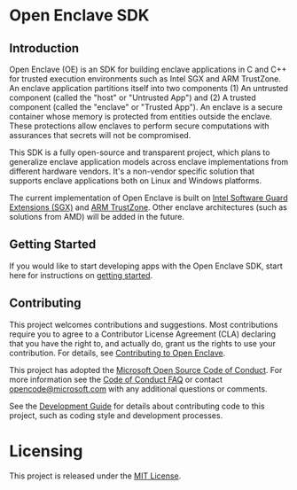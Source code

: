 Open Enclave SDK
================

Introduction
------------

Open Enclave (OE) is an SDK for building enclave applications in C and C++ for
trusted execution environments such as Intel SGX and ARM TrustZone. An
enclave application partitions itself into two components (1) An untrusted component (called the
"host" or "Untrusted App") and (2) A trusted component (called the "enclave" or "Trusted App"). An enclave is a secure
container whose memory is protected from entities outside the enclave. These
protections allow enclaves to perform secure computations with assurances that
secrets will not be compromised.

This SDK is a fully open-source and transparent project, which plans to generalize enclave application models across
enclave implementations from different hardware vendors. It's a non-vendor specific solution that supports enclave applications both on
Linux and Windows platforms.

The current implementation of Open Enclave is built on [Intel Software Guard Extensions (SGX)](https://software.intel.com/en-us/sgx)
and [ARM TrustZone](https://developer.arm.com/technologies/trustzone). Other
enclave architectures (such as solutions from AMD) will be added in the future.


Getting Started
---------------

If you would like to start developing apps with the Open Enclave SDK,
start here for instructions on [getting started](docs/GettingStarted.md).


Contributing
------------

This project welcomes contributions and suggestions. Most contributions require you to agree to a Contributor License Agreement (CLA) declaring that you have the right to, and actually do, grant us the rights to use your contribution. For details, see [Contributing to Open Enclave](../docs/Contributing.md).

This project has adopted the [Microsoft Open Source Code of Conduct](https://opensource.microsoft.com/codeofconduct/).
For more information see the [Code of Conduct FAQ](https://opensource.microsoft.com/codeofconduct/faq/) or
contact [opencode@microsoft.com](mailto:opencode@microsoft.com) with any additional questions or comments.

See the [Development Guide](../docs/DevelopmentGuide.md) for details about contributing code to this project, such as coding style and development processes.


Licensing
=========

This project is released under the [MIT License](https://github.com/Microsoft/openenclave/blob/master/LICENSE).
